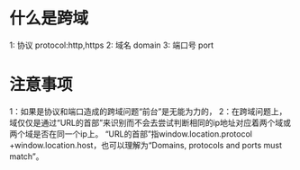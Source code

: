 # 什么是跨域
1: 协议    protocol:http,https
2: 域名    domain
3: 端口号  port

# 注意事项
1：如果是协议和端口造成的跨域问题“前台”是无能为力的，
2：在跨域问题上，域仅仅是通过“URL的首部”来识别而不会去尝试判断相同的ip地址对应着两个域或两个域是否在同一个ip上。
“URL的首部”指window.location.protocol +window.location.host，也可以理解为“Domains, protocols and ports must match”。
